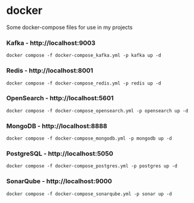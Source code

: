 # docker

Some docker-compose files for use in my projects

### Kafka - http://localhost:9003
```shell
docker compose -f docker-compose_kafka.yml -p kafka up -d
```

### Redis - http://localhost:8001
```shell
docker compose -f docker-compose_redis.yml -p redis up -d
```

### OpenSearch - http://localhost:5601
```shell
docker compose -f docker-compose_opensearch.yml -p opensearch up -d
```

### MongoDB - http://localhost:8888
```shell
docker compose -f docker-compose_mongodb.yml -p mongodb up -d
```

### PostgreSQL - http://localhost:5050
```shell
docker compose -f docker-compose_postgres.yml -p postgres up -d
```

### SonarQube - http://localhost:9000
```shell
docker compose -f docker-compose_sonarqube.yml -p sonar up -d
```
